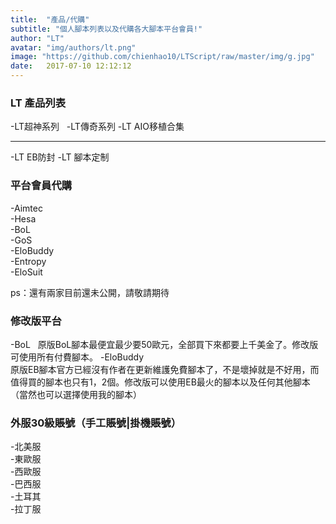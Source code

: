 ```yaml
---
title:  "產品/代購"
subtitle: "個人腳本列表以及代購各大腳本平台會員!"
author: "LT"
avatar: "img/authors/lt.png"
image: "https://github.com/chienhao10/LTScript/raw/master/img/g.jpg"
date:   2017-07-10 12:12:12
---
```


### LT 產品列表
-LT超神系列  
-LT傳奇系列
-LT AIO移植合集

---------------
-LT EB防封
-LT 腳本定制

### 平台會員代購
-Aimtec  
-Hesa  
-BoL  
-GoS  
-EloBuddy  
-Entropy  
-EloSuit  

ps：還有兩家目前還未公開，請敬請期待

### 修改版平台
-BoL  
原版BoL腳本最便宜最少要50歐元，全部買下來都要上千美金了。修改版可使用所有付費腳本。
-EloBuddy  
原版EB腳本官方已經沒有作者在更新維護免費腳本了，不是壞掉就是不好用，而值得買的腳本也只有1，2個。修改版可以使用EB最火的腳本以及任何其他腳本  
（當然也可以選擇使用我的腳本）  

### 外服30級賬號（手工賬號|掛機賬號）
-北美服  
-東歐服  
-西歐服  
-巴西服  
-土耳其  
-拉丁服  
